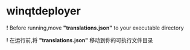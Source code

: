 # winqtdeployer
**!** Before running,move **"translations.json"** to your executable directory

**!** 在运行前,将 **"translations.json"** 移动到你的可执行文件目录
